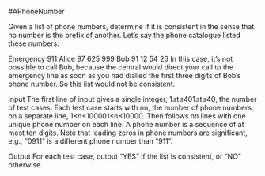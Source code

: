 #APhoneNumber

Given a list of phone numbers, determine if it is consistent in the sense that no number is the prefix of another. Let’s say the phone catalogue listed these numbers:

Emergency 911
Alice 97 625 999
Bob 91 12 54 26
In this case, it’s not possible to call Bob, because the central would direct your call to the emergency line as soon as you had dialled the first three digits of Bob’s phone number. So this list would not be consistent.

Input
The first line of input gives a single integer, 1≤t≤401≤t≤40, the number of test cases. Each test case starts with nn, the number of phone numbers, on a separate line, 1≤n≤100001≤n≤10000. Then follows nn lines with one unique phone number on each line. A phone number is a sequence of at most ten digits. Note that leading zeros in phone numbers are significant, e.g., “0911” is a different phone number than “911”.

Output
For each test case, output “YES” if the list is consistent, or “NO” otherwise.
